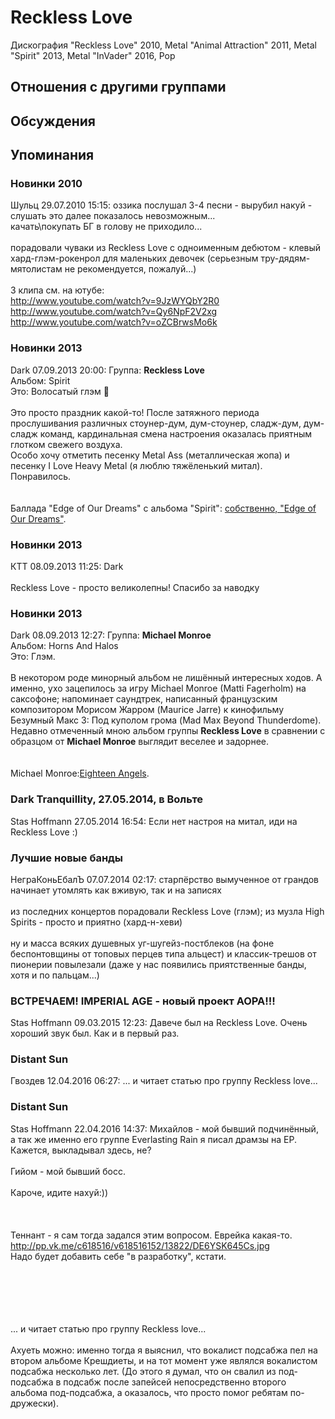 # Reckless Love

Дискография
"Reckless Love" 2010, Metal
"Animal Attraction" 2011, Metal
"Spirit" 2013, Metal
"InVader" 2016, Pop

## Отношения с другими группами


## Обсуждения


## Упоминания

### Новинки 2010

Шульц 29.07.2010 15:15:
оззика послушал 3-4 песни - вырубил накуй - слушать это далее показалось невозможным...<BR>качать\покупать БГ в голову не приходило...<BR><BR>порадовали чуваки из Reckless Love с одноименным дебютом - клевый хард-глэм-рокенрол для маленьких девочек (серьезным тру-дядям-мятолистам не рекомендуется, пожалуй...)<BR><BR>3 клипа см. на ютубе:<BR><A HREF="http://www.youtube.com/watch?v=9JzWYQbY2R0" TARGET="_blank">http://www.youtube.com/watch?v=9JzWYQbY2R0</A><BR><A HREF="http://www.youtube.com/watch?v=Qy6NpF2V2xg" TARGET="_blank">http://www.youtube.com/watch?v=Qy6NpF2V2xg</A><BR><A HREF="http://www.youtube.com/watch?v=oZCBrwsMo6k" TARGET="_blank">http://www.youtube.com/watch?v=oZCBrwsMo6k</A><BR>

### Новинки 2013

Dark 07.09.2013 20:00:
Группа: <B>Reckless Love</B><BR>Альбом: Spirit<BR>Это: Волосатый глэм :pray:<BR><BR>Это просто праздник какой-то! После затяжного периода прослушивания различных стоунер-дум, дум-стоунер, сладж-дум, дум-сладж команд, кардинальная смена настроения оказалась приятным глотком свежего воздуха.<BR>Особо хочу отметить песенку Metal Ass (металлическая жопа) и песенку I Love Heavy Metal (я люблю тяжёленький митал).<BR>Понравилось.<BR><BR><BR>Баллада "Edge of Our Dreams" с альбома "Spirit": <A HREF="http://youtu.be/nnbnnQeuamQ" TARGET="_blank">собственно, "Edge of Our Dreams"</A>. 

### Новинки 2013

КTT 08.09.2013 11:25:
Dark<BR><BR>Reckless Love - просто великолепны! Спасибо за наводку

### Новинки 2013

Dark 08.09.2013 12:27:
Группа: <B>Michael Monroe</B><BR>Альбом: Horns And Halos<BR>Это: Глэм.<BR><BR>В некотором роде минорный альбом не лишённый интересных ходов. А именно, ухо зацепилось за игру Michael Monroe (Matti Fagerholm) на саксофоне; напоминает саундтрек, написанный французским композитором Морисом Жарром (Maurice Jarre) к кинофильму Безумный Макс 3: Под куполом грома (Mad Max Beyond Thunderdome).<BR>Недавно отмеченный мною альбом группы <B>Reckless Love</B> в сравнении с образцом от <B>Michael Monroe</B> выглядит веселее и задорнее.<BR><BR><BR>Michael Monroe:<A HREF="http://youtu.be/H_N5EvpvB8s" TARGET="_blank">Eighteen Angels</A>.

### Dark Tranquillity, 27.05.2014, в Вольте

Stas Hoffmann 27.05.2014 16:54:
Если нет настроя на митал, иди на Reckless Love :)

### Лучшие новые банды

НеграКоньЕбалЪ 07.07.2014 02:17:
старпёрство вымученное от грандов начинает утомлять как вживую, так и на записях<BR><BR>из последних концертов порадовали Reckless Love (глэм); из музла High Spirits - просто и приятно (хард-н-хеви)<BR><BR>ну и масса всяких душевных уг-шугейз-постблеков (на фоне беспонтовщины от топовых перцев типа альцест) и классик-трешов от пионерии повылезали (даже у нас появились приятственные банды, хотя и по пальцам...)

### ВСТРЕЧАЕМ! IMPERIAL AGE - новый проект АОРА!!!

Stas Hoffmann 09.03.2015 12:23:
Давече был на Reckless Love. Очень хороший звук был. Как и в первый раз. 

### Distant Sun

Гвоздев 12.04.2016 06:27:
... и читает статью про группу Reckless love...

### Distant Sun

Stas Hoffmann 22.04.2016 14:37:
Михайлов - мой бывший подчинённый, а так же именно его группе Everlasting Rain  я писал драмзы на EP. Кажется, выкладывал здесь, не?<BR><BR>Гийом - мой бывший босс. <BR><BR>Кароче, идите нахуй:))<BR><BR><BR><BR>Теннант - я сам тогда задался этим вопросом. Еврейка какая-то.<BR><A HREF="http://pp.vk.me/c618516/v618516152/13822/DE6YSK645Cs.jpg" TARGET="_blank">http://pp.vk.me/c618516/v618516152/13822/DE6YSK645Cs.jpg</A><BR>Надо будет добавить себе "в разработку", кстати.<BR><BR><BR><BR><DIV CLASS="quote"><BR>	<BR>... и читает статью про группу Reckless love...<BR></DIV><BR>Ахуеть можно: именно тогда я выяснил, что вокалист подсабжа пел на втором альбоме Крешдиеты, и на тот момент уже являлся вокалистом подсабжа несколько лет. (До этого я думал, что он свалил из под-подсабжа в подсабж после запейсей непосредственно второго альбома под-подсабжа, а оказалось, что просто помог ребятам по-дружески).

